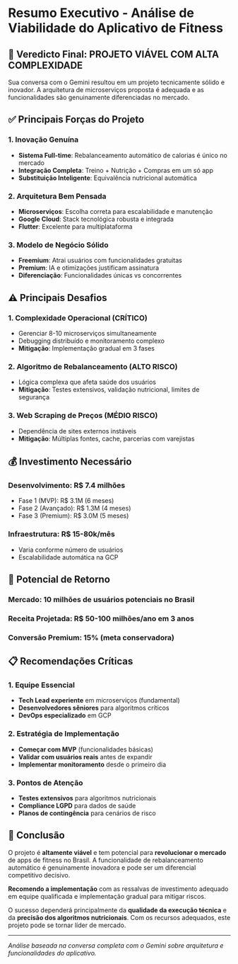# Resumo Executivo - Análise de Viabilidade do Aplicativo de Fitness

## 🎯 Veredicto Final: **PROJETO VIÁVEL COM ALTA COMPLEXIDADE**

Sua conversa com o Gemini resultou em um projeto tecnicamente sólido e inovador. A arquitetura de microserviços proposta é adequada e as funcionalidades são genuinamente diferenciadas no mercado.

## ✅ Principais Forças do Projeto

### 1. **Inovação Genuína**
- **Sistema Full-time**: Rebalanceamento automático de calorias é único no mercado
- **Integração Completa**: Treino + Nutrição + Compras em um só app
- **Substituição Inteligente**: Equivalência nutricional automática

### 2. **Arquitetura Bem Pensada**
- **Microserviços**: Escolha correta para escalabilidade e manutenção
- **Google Cloud**: Stack tecnológica robusta e integrada
- **Flutter**: Excelente para multiplataforma

### 3. **Modelo de Negócio Sólido**
- **Freemium**: Atrai usuários com funcionalidades gratuitas
- **Premium**: IA e otimizações justificam assinatura
- **Diferenciação**: Funcionalidades únicas vs concorrentes

## ⚠️ Principais Desafios

### 1. **Complexidade Operacional (CRÍTICO)**
- Gerenciar 8-10 microserviços simultaneamente
- Debugging distribuído e monitoramento complexo
- **Mitigação**: Implementação gradual em 3 fases

### 2. **Algoritmo de Rebalanceamento (ALTO RISCO)**
- Lógica complexa que afeta saúde dos usuários
- **Mitigação**: Testes extensivos, validação nutricional, limites de segurança

### 3. **Web Scraping de Preços (MÉDIO RISCO)**
- Dependência de sites externos instáveis
- **Mitigação**: Múltiplas fontes, cache, parcerias com varejistas

## 💰 Investimento Necessário

### **Desenvolvimento**: R$ 7.4 milhões
- Fase 1 (MVP): R$ 3.1M (6 meses)
- Fase 2 (Avançado): R$ 1.3M (4 meses)  
- Fase 3 (Premium): R$ 3.0M (5 meses)

### **Infraestrutura**: R$ 15-80k/mês
- Varia conforme número de usuários
- Escalabilidade automática na GCP

## 🚀 Potencial de Retorno

### **Mercado**: 10 milhões de usuários potenciais no Brasil
### **Receita Projetada**: R$ 50-100 milhões/ano em 3 anos
### **Conversão Premium**: 15% (meta conservadora)

## 📋 Recomendações Críticas

### 1. **Equipe Essencial**
- **Tech Lead experiente** em microserviços (fundamental)
- **Desenvolvedores sêniores** para algoritmos críticos
- **DevOps especializado** em GCP

### 2. **Estratégia de Implementação**
- **Começar com MVP** (funcionalidades básicas)
- **Validar com usuários reais** antes de expandir
- **Implementar monitoramento** desde o primeiro dia

### 3. **Pontos de Atenção**
- **Testes extensivos** para algoritmos nutricionais
- **Compliance LGPD** para dados de saúde
- **Planos de contingência** para cenários de risco

## 🎯 Conclusão

O projeto é **altamente viável** e tem potencial para **revolucionar o mercado** de apps de fitness no Brasil. A funcionalidade de rebalanceamento automático é genuinamente inovadora e pode ser um diferencial competitivo decisivo.

**Recomendo a implementação** com as ressalvas de investimento adequado em equipe qualificada e implementação gradual para mitigar riscos.

O sucesso dependerá principalmente da **qualidade da execução técnica** e da **precisão dos algoritmos nutricionais**. Com os recursos adequados, este projeto pode se tornar líder de mercado.

---
*Análise baseada na conversa completa com o Gemini sobre arquitetura e funcionalidades do aplicativo.*

